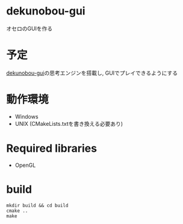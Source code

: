 # dekunobou-gui
オセロのGUIを作る
# 予定
[dekunobou-gui](https://github.com/jj1guj/dekunobou-gui)の思考エンジンを搭載し, GUIでプレイできるようにする
# 動作環境
- Windows
- UNIX (CMakeLists.txtを書き換える必要あり)
# Required libraries
- OpenGL
# build
```
mkdir build && cd build
cmake ..
make
```